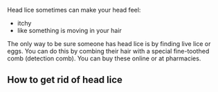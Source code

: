 Head lice sometimes can make your head feel:

* itchy
* like something is moving in your hair

The only way to be sure someone has head lice is by finding live lice or
eggs. You can do this by combing their hair with a special fine-toothed
comb (detection comb). You can buy these online or at pharmacies.

## How to get rid of head lice
